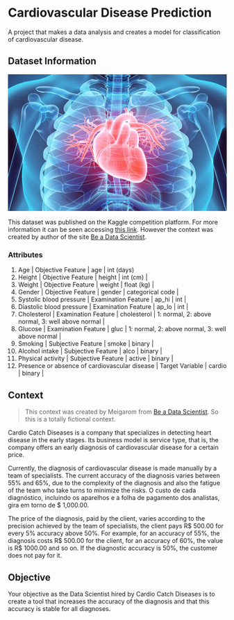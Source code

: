 # Cardiovascular Disease Prediction

A project that makes a data analysis and creates a model for classification of cardiovascular disease.

## Dataset Information

![Cardiovascular System](https://github.com/LuisNagano/cardiovascular_disease_prediction/blob/main/coracao-de-atleta-868.jpg)

This dataset was published on the Kaggle competition platform. For more information it can be seen accessing [this link](url-para-o-dataset-no-kaggle-aqui). However the context was created by author of the site [Be a Data Scientist](url-para-be-a-data-scientist-aqui).

### Attributes

1. Age | Objective Feature | age | int (days)
2. Height | Objective Feature | height | int (cm) |
3. Weight | Objective Feature | weight | float (kg) |
4. Gender | Objective Feature | gender | categorical code |
5. Systolic blood pressure | Examination Feature | ap_hi | int |
6. Diastolic blood pressure | Examination Feature | ap_lo | int |
7. Cholesterol | Examination Feature | cholesterol | 1: normal, 2: above normal, 3: well above normal |
8. Glucose | Examination Feature | gluc | 1: normal, 2: above normal, 3: well above normal |
9. Smoking | Subjective Feature | smoke | binary |
10. Alcohol intake | Subjective Feature | alco | binary |
11. Physical activity | Subjective Feature | active | binary |
12. Presence or absence of cardiovascular disease | Target Variable | cardio | binary |

## Context
> This context was created by Meigarom from [Be a Data Scientist](https://beadatascientist.com). So this is a totally fictional context.

Cardio Catch Diseases is a company that specializes in detecting heart disease in the early stages. Its business model is service type, that is, the company offers an early diagnosis of cardiovascular disease for a certain price.

Currently, the diagnosis of cardiovascular disease is made manually by a team of specialists. The current accuracy of the diagnosis varies between 55% and 65%, due to the complexity of the diagnosis and also the fatigue of the team who take turns to minimize the risks. O custo de cada diagnóstico, incluindo os aparelhos e a folha de pagamento dos analistas, gira em torno de $ 1,000.00.

The price of the diagnosis, paid by the client, varies according to the precision achieved by the team of specialists, the client pays R$ 500.00 for every 5% accuracy above 50%. For example, for an accuracy of 55%, the diagnosis costs R$ 500.00 for the client, for an accuracy of 60%, the value is R$ 1000.00 and so on. If the diagnostic accuracy is 50%, the customer does not pay for it.

## Objective

Your objective as the Data Scientist hired by Cardio Catch Diseases is to create a tool that increases the accuracy of the diagnosis and that this accuracy is stable for all diagnoses.
